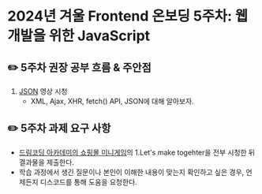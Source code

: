 # 2024년 겨울 Frontend 온보딩 5주차: 웹 개발을 위한 JavaScript

## ✏️ 5주차 권장 공부 흐름 & 주안점

1. [JSON](https://youtu.be/FN_D4Ihs3LE) 영상 시청
    - XML, Ajax, XHR, fetch() API, JSON에 대해 알아보자.

## ✏️ 5주차 과제 요구 사항

- [드림코딩 아카데미의 쇼핑몰 미니게임](https://academy.dream-coding.com/courses/mini-shopping)의 1.Let's make togehter을 전부 시청한 뒤 결과물을 제출한다.
- 학습 과정에서 생긴 질문이나 본인이 이해한 내용이 맞는지 확인하고 싶은 경우, 언제든지 디스코드를 통해 도움을 요청한다.